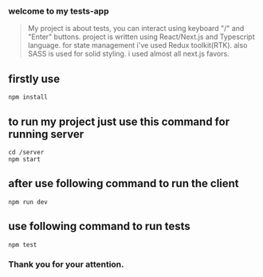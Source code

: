 ### welcome to my tests-app

> My project is about tests, you can interact using keyboard "/" and "Enter" buttons.
> project is written using React/Next.js and Typescript language.
> for state management i've used Redux toolkit(RTK).
> also SASS is used for solid styling.
> i used almost all next.js favors.
## firstly use
```
npm install
```
## to run my project just use this command for running server
```
cd /server
npm start
```
## after use following command to run the client
```
npm run dev
```
## use following command to run tests
```
npm test
```
### Thank you for your attention.

